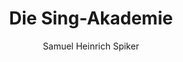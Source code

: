 ---
image: /assets/images/spiker/21a.jpg
thumb: /assets/images/spiker-thumbs/21a.jpg
author: Samuel Heinrich Spiker
artist: 
engraver: 
title: "Die Sing-Akademie"
subtitle: 
tags:
  - Theatre
layout: post
---